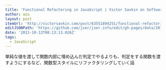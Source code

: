 ```yaml
---
title: 'Functional Refactoring in JavaScript | Victor Savkin on Software Architecture & Design'
author: azu
layout: post
itemUrl: 'http://victorsavkin.com/post/63551894251/functional-refactoring-in-javascript'
editJSONPath: 'https://github.com/jser/jser.info/edit/gh-pages/data/2013/10/index.json'
date: '2013-10-13T08:13:13.026Z'
tags:
  - JavaScript
---
```

単純な値を渡して関数内部に埋め込んだ判定でやるよりも、判定をする関数を渡すようにするなど、関数型スタイルにリファクタリングしていく話
